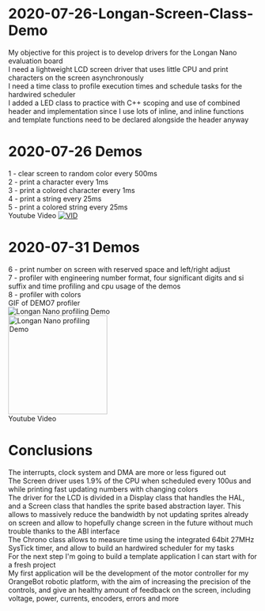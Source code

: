 # 2020-07-26-Longan-Screen-Class-Demo
My objective for this project is to develop drivers for the Longan Nano evaluation board  
I need a lightweight LCD screen driver that uses little CPU and print characters on the screen asynchronously  
I need a time class to profile execution times and schedule tasks for the hardwired scheduler  
I added a LED class to practice with C++ scoping and use of combined header and implementation since I use lots of inline, and inline functions and template functions need to be declared alongside the header anyway
  
# 2020-07-26 Demos
1 - clear screen to random color every 500ms  
2 - print a character every 1ms  
3 - print a colored character every 1ms  
4 - print a string every 25ms  
5 - print a colored string every 25ms  
Youtube Video
[![VID](http://img.youtube.com/vi/NfgCHvb00Ao/0.jpg)](http://www.youtube.com/watch?v=NfgCHvb00Ao "Screen Driver Demo")  
# 2020-07-31 Demos
6 - print number on screen with reserved space and left/right adjust  
7 - profiler with engineering number format, four significant digits and si suffix and time profiling and cpu usage of the demos  
8 - profiler with colors  
GIF of DEMO7 profiler  
<img src="https://user-images.githubusercontent.com/30684972/89022806-e0acef00-d322-11ea-847f-03e5cac872fa.jpg" alt="Longan Nano profiling Demo">  
<img src="https://user-images.githubusercontent.com/30684972/89022296-100f2c00-d322-11ea-85a3-86236ec6eb70.gif" alt="Longan Nano profiling Demo" height="200">  
Youtube Video  

# Conclusions  
The interrupts, clock system and DMA are more or less figured out  
The Screen driver uses 1.9% of the CPU when scheduled every 100us and while printing fast updating numbers with changing colors  
The driver for the LCD is divided in a Display class that handles the HAL, and a Screen class that handles the sprite based abstraction layer. This allows to massively reduce the bandwidth by not updating sprites already on screen and allow to hopefully change screen in the future without much trouble thanks to the ABI interface  
The Chrono class allows to measure time using the integrated 64bit 27MHz SysTick timer, and allow to build an hardwired scheduler for my tasks  
For the next step I'm going to build a template application I can start with for a fresh project  
My first application will be the development of the motor controller for my OrangeBot robotic platform, with the aim of increasing the precision of the controls, and give an healthy amount of feedback on the screen, including voltage, power, currents, encoders, errors and more  
